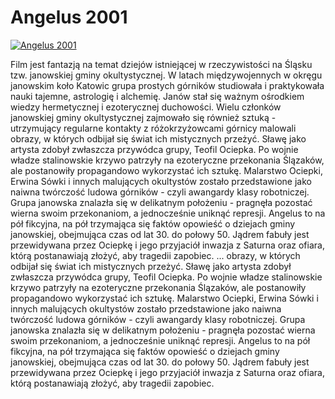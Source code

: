 Angelus 2001 
=============
[![Angelus 2001 ](http://vidos.pl/images/player.gif)](http://vidos.pl/angelus-2001)

 Film jest fantazją na temat dziejów istniejącej w rzeczywistości na Śląsku tzw. janowskiej gminy okultystycznej. W latach międzywojennych w okręgu janowskim koło Katowic grupa prostych górników studiowała i praktykowała nauki tajemne, astrologię i alchemię. Janów stał się ważnym ośrodkiem wiedzy hermetycznej i ezoterycznej duchowości. Wielu członków janowskiej gminy okultystycznej zajmowało się również sztuką - utrzymujący regularne kontakty z różokrzyżowcami górnicy malowali obrazy, w których odbijał się świat ich mistycznych przeżyć. Sławę jako artysta zdobył zwłaszcza przywódca grupy, Teofil Ociepka. Po wojnie władze stalinowskie krzywo patrzyły na ezoteryczne przekonania Ślązaków, ale postanowiły propagandowo wykorzystać ich sztukę. Malarstwo Ociepki, Erwina Sówki i innych malujących okultystów zostało przedstawione jako naiwna twórczość ludowa górników - czyli awangardy klasy robotniczej. Grupa janowska znalazła się w delikatnym położeniu - pragnęła pozostać wierna swoim przekonaniom, a jednocześnie uniknąć represji. Angelus to na pół fikcyjna, na pół trzymająca się faktów opowieść o dziejach gminy janowskiej, obejmująca czas od lat 30. do połowy 50. Jądrem fabuły jest przewidywana przez Ociepkę i jego przyjaciół inwazja z Saturna oraz ofiara, którą postanawiają złożyć, aby tragedii zapobiec.   ... obrazy, w których odbijał się świat ich mistycznych przeżyć. Sławę jako artysta zdobył zwłaszcza przywódca grupy, Teofil Ociepka. Po wojnie władze stalinowskie krzywo patrzyły na ezoteryczne przekonania Ślązaków, ale postanowiły propagandowo wykorzystać ich sztukę. Malarstwo Ociepki, Erwina Sówki i innych malujących okultystów zostało przedstawione jako naiwna twórczość ludowa górników - czyli awangardy klasy robotniczej. Grupa janowska znalazła się w delikatnym położeniu - pragnęła pozostać wierna swoim przekonaniom, a jednocześnie uniknąć represji. Angelus to na pół fikcyjna, na pół trzymająca się faktów opowieść o dziejach gminy janowskiej, obejmująca czas od lat 30. do połowy 50. Jądrem fabuły jest przewidywana przez Ociepkę i jego przyjaciół inwazja z Saturna oraz ofiara, którą postanawiają złożyć, aby tragedii zapobiec.
